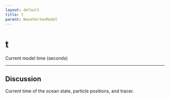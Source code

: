 ```yaml
---
layout: default
title: t
parent: WaveVortexModel
---
```

#  t

Current model time (seconds)


---

## Discussion
Current time of the ocean state, particle positions, and tracer.

